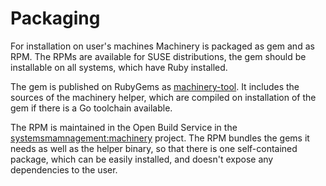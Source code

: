 # Packaging

For installation on user's machines Machinery is packaged as gem and as RPM. The
RPMs are available for SUSE distributions, the gem should be installable on all
systems, which have Ruby installed.

The gem is published on RubyGems as
[machinery-tool](https://rubygems.org/gems/machinery-tool). It includes the
sources of the machinery helper, which are compiled on installation of the gem
if there is a Go toolchain available.

The RPM is maintained in the Open Build Service in the
[systemsmamnagement:machinery](https://build.opensuse.org/project/show/systemsmanagement:machinery)
project. The RPM bundles the gems it needs as well as the helper binary, so that
there is one self-contained package, which can be easily installed, and doesn't
expose any dependencies to the user.
